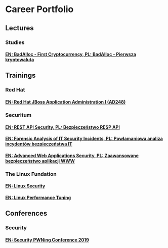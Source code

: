 # Career Portfolio

## Lectures

### Studies

#### [EN: BadAlloc - First Cryptocurrency, PL: BadAlloc - Pierwsza kryptowaluta](./assets/lectures/badalloc/first-cryptocurrency.pdf)

## Trainings

### Red Hat

#### [EN: Red Hat JBoss Application Administration I (AD248)](assets/redhat/jb248.pdf)

### Securitum

#### [EN: REST API Security, PL: Bezpieczeństwo RESP API](./assets/securitum/resp-api-security.pdf)
#### [EN: Forensic Analysis of IT Security Incidents, PL: Powłamaniowa analiza incydentów bezpieczeństwa IT](./assets/securitum/forensic-analysis-of-it-security-incidents.pdf)
#### [EN: Advanced Web Applications Security, PL: Zaawansowane bezpieczeństwo aplikacji WWW](./assets/securitum/advanced-web-applications-security.pdf)

### The Linux Fundation

#### [EN: Linux Security](./assets/the-linux-fundation/lfs416.pdf)
#### [EN: Linux Performance Tuning](./assets/the-linux-fundation/lfs426.pdf)

## Conferences

### Security

#### [EN: Security PWNing Conference 2019](./assets/conferences/security-pwding-2019.pdf)